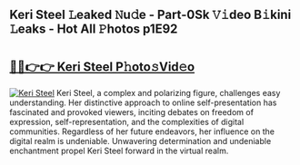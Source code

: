 ## Keri Steel 𝙻eaked 𝙽u𝚍e - Part-0Sk 𝚅𝚒deo B𝚒kini 𝙻eaks - Hot All 𝙿hotos p1E92

# <h2><a href="http://ld6gjzc.urlbe.top/?page=Keri+Steel">🔗🔗👉👉 Keri Steel P𝚑oto𝚜Vid𝚎o</a></h2>

[![Keri Steel](https://i.imgur.com/eBuTRDB.gif)](http://ld6gjzc.urlbe.top/?page=Keri+Steel)
Keri Steel, a complex and polarizing figure, challenges easy understanding. Her distinctive approach to online self-presentation has fascinated and provoked viewers, inciting debates on freedom of expression, self-representation, and the complexities of digital communities. Regardless of her future endeavors, her influence on the digital realm is undeniable. Unwavering determination and undeniable enchantment propel Keri Steel forward in the virtual realm.
